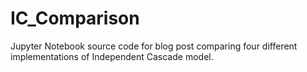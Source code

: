 # IC_Comparison

Jupyter Notebook source code for blog post comparing four different implementations of Independent Cascade model.
